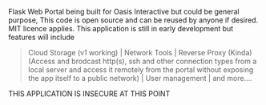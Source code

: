 Flask Web Portal being built for Oasis Interactive but could be general purpose, This code is open source and can be reused by anyone if desired. MIT licence applies. This application is still in early development but features will include


> Cloud Storage (v1 working) |
> Network Tools |
> Reverse Proxy (Kinda) (Access and brodcast http(s), ssh and other connection types from a local server and access it remotely from the portal without exposing the app itself to a public network) |
> User management |
> and more....



THIS APPLICATION IS INSECURE AT THIS POINT 
